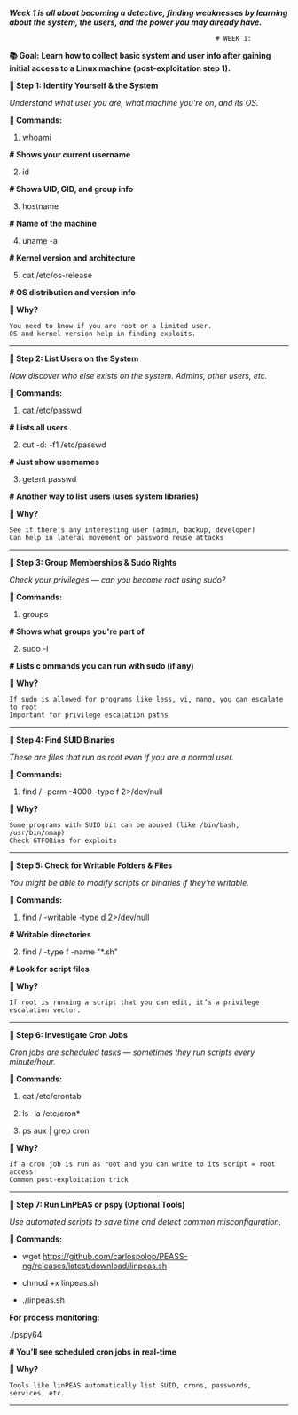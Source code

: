 _**Week 1 is all about becoming a detective, finding weaknesses by learning about the system, the users, and the power you may already have.**_

                                                        # WEEK 1:

**📚 Goal:** **Learn how to collect basic system and user info after gaining initial access to a Linux machine (post-exploitation step 1).**

**🔹 Step 1:** **Identify Yourself & the System**

   _Understand what user you are, what machine you're on, and its OS._

   **🔧 Commands:**
   
1. whoami 

**# Shows your current username**

2. id

**# Shows UID, GID, and group info**

3. hostname

**# Name of the machine**

4. uname -a

**# Kernel version and architecture**

5. cat /etc/os-release

**# OS distribution and version info**



**🧠 Why?**

    You need to know if you are root or a limited user.
    OS and kernel version help in finding exploits.
___________________________________________________________________________________________
**🔹 Step 2: List Users on the System**
   
  _Now discover who else exists on the system. Admins, other users, etc._

  **🔧 Commands:**  
  
1. cat /etc/passwd          

**# Lists all users**

2. cut -d: -f1 /etc/passwd 

**# Just show usernames**

3. getent passwd           

**# Another way to list users (uses system libraries)**


**🧠 Why?**

    See if there's any interesting user (admin, backup, developer)
    Can help in lateral movement or password reuse attacks
___________________________________________________________________________________________
**🔹 Step 3: Group Memberships & Sudo Rights**

  _Check your privileges — can you become root using sudo?_

   **🔧 Commands:**
   
1. groups     

**# Shows what groups you're part of**

2. sudo -l    

**# Lists c ommands you can run with sudo (if any)**

**🧠 Why?**

    If sudo is allowed for programs like less, vi, nano, you can escalate to root
    Important for privilege escalation paths
___________________________________________________________________________________________
**🔹 Step 4: Find SUID Binaries**

  _These are files that run as root even if you are a normal user._

  **🔧 Commands:**
  
1. find / -perm -4000 -type f 2>/dev/null

**🧠 Why?**

    Some programs with SUID bit can be abused (like /bin/bash, /usr/bin/nmap)
    Check GTFOBins for exploits
___________________________________________________________________________________________
**🔹 Step 5: Check for Writable Folders & Files**

  _You might be able to modify scripts or binaries if they’re writable._

 **🔧 Commands:**
 
1. find / -writable -type d 2>/dev/null   

**# Writable directories**

2. find / -type f -name "*.sh"        

**# Look for script files**

**🧠 Why?**

    If root is running a script that you can edit, it’s a privilege escalation vector.
___________________________________________________________________________________________
**🔹 Step 6: Investigate Cron Jobs**

  _Cron jobs are scheduled tasks — sometimes they run scripts every minute/hour._

 **🔧 Commands:**
 
1. cat /etc/crontab

2. ls -la /etc/cron*

3. ps aux | grep cron

**🧠 Why?**

    If a cron job is run as root and you can write to its script = root access!
    Common post-exploitation trick
___________________________________________________________________________________________
**🔹 Step 7: Run LinPEAS or pspy (Optional Tools)**

   _Use automated scripts to save time and detect common misconfiguration._

 **🔧 Commands:**
 
- wget https://github.com/carlospolop/PEASS-ng/releases/latest/download/linpeas.sh

- chmod +x linpeas.sh

- ./linpeas.sh

 **For process monitoring:**
 
./pspy64      

**# You’ll see scheduled cron jobs in real-time**

**🧠 Why?**

    Tools like linPEAS automatically list SUID, crons, passwords, services, etc.
___________________________________________________________________________________________
